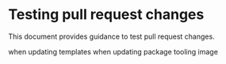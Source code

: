 # Testing pull request changes

This document provides guidance to test pull request changes.

when updating templates
when updating package tooling image